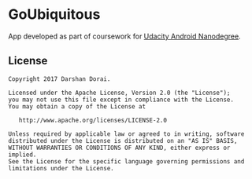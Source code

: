 # GoUbiquitous
App developed as part of coursework for [Udacity Android Nanodegree](https://www.udacity.com/course/android-developer-nanodegree--nd801).

## License
    Copyright 2017 Darshan Dorai.

    Licensed under the Apache License, Version 2.0 (the "License");
    you may not use this file except in compliance with the License.
    You may obtain a copy of the License at

       http://www.apache.org/licenses/LICENSE-2.0

    Unless required by applicable law or agreed to in writing, software
    distributed under the License is distributed on an "AS IS" BASIS,
    WITHOUT WARRANTIES OR CONDITIONS OF ANY KIND, either express or implied.
    See the License for the specific language governing permissions and
    limitations under the License.
